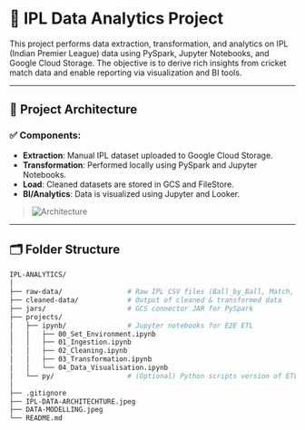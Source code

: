 # 🏏 IPL Data Analytics Project

This project performs data extraction, transformation, and analytics on IPL (Indian Premier League) data using PySpark, Jupyter Notebooks, and Google Cloud Storage. The objective is to derive rich insights from cricket match data and enable reporting via visualization and BI tools.

---

## 📌 Project Architecture


### ✅ Components:
- **Extraction**: Manual IPL dataset uploaded to Google Cloud Storage.
- **Transformation**: Performed locally using PySpark and Jupyter Notebooks.
- **Load**: Cleaned datasets are stored in GCS and FileStore.
- **BI/Analytics**: Data is visualized using Jupyter and Looker.

> ![Architecture](./IPL-DATA-ARCHITECHTURE.jpeg)

---

## 🗂 Folder Structure

```bash
IPL-ANALYTICS/
│
├── raw-data/                # Raw IPL CSV files (Ball_by_Ball, Match, Player, PlayerMatch, Team)
├── cleaned-data/            # Output of cleaned & transformed data
├── jars/                    # GCS connector JAR for PySpark
├── projects/
│   ├── ipynb/               # Jupyter notebooks for E2E ETL
│   │   ├── 00_Set_Environment.ipynb
│   │   ├── 01_Ingestion.ipynb
│   │   ├── 02_Cleaning.ipynb
│   │   ├── 03_Transformation.ipynb
│   │   └── 04_Data_Visualisation.ipynb
│   └── py/                  # (Optional) Python scripts version of ETL
│
├── .gitignore
├── IPL-DATA-ARCHITECHTURE.jpeg
├── DATA-MODELLING.jpeg
└── README.md
